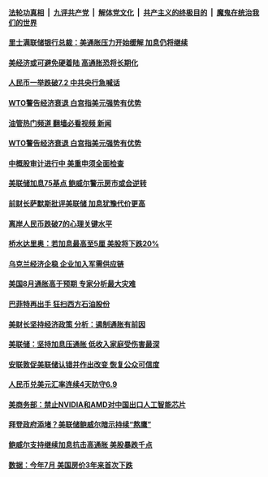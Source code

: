 ####  [法轮功真相](../../../../basic/blob/master/README.md?t=10030031) &nbsp;|&nbsp; [九评共产党](../../../../9ping.md/blob/master/README.md?t=10030031) &nbsp;|&nbsp; [解体党文化](../../../../jtdwh.md/blob/master/README.md?t=10030031)  &nbsp;|&nbsp; [共产主义的终极目的](../../../../gczydzjmd.md/blob/master/README.md?t=10030031) &nbsp;|&nbsp; [魔鬼在统治我们的世界](../../../../mgztzwmdsj.md/blob/master/README.md?t=10030031) 

#### [里士满联储银行总裁：美通胀压力开始缓解 加息仍将继续](../pages/soh7/658689.md?t=10030031) 
#### [美经济或可避免硬着陆 高通胀恐将长期化](../pages/soh7/658098.md?t=10030031) 
#### [人民币一举跌破7.2 中共央行急喊话](../pages/soh7/657993.md?t=10030031) 
#### [WTO警告经济衰退 白宫指美元强势有优势](../pages/soh7/657987.md?t=10030031) 
#### [油管热门频道 翻墙必看视频 新闻](http://209.250.226.216:81/youtube.html?10030031)
#### [WTO警告经济衰退 白宫指美元强势有优势](../pages/soh7/657987.md?t=10030031) 
#### [中概股审计进行中 美重申须全面检查](../pages/soh7/656622.md?t=10030031) 
#### [美联储加息75基点 鲍威尔警示房市或会逆转](../pages/soh7/656049.md?t=10030031) 
#### [前财长萨默斯批评美联储 加息犹豫代价更高](../pages/soh7/654803.md?t=10030031) 
#### [离岸人民币跌破7的心理关键水平 ](../pages/soh7/654344.md?t=10030031) 
#### [桥水达里奥：若加息最高至5厘 美股将下跌20%](../pages/soh7/654122.md?t=10030031) 
#### [乌克兰经济企稳 企业加入军需供应链](../pages/soh7/654023.md?t=10030031) 
#### [美国8月通胀高于预期 专家分析最大灾难](../pages/soh7/653738.md?t=10030031) 
#### [巴菲特再出手 狂扫西方石油股份](../pages/soh7/653426.md?t=10030031) 
#### [美财长坚持经济政策 分析：遏制通胀有前因](../pages/soh7/653420.md?t=10030031) 
#### [美联储：坚持加息压通胀 低收入家庭受伤害最深](../pages/soh7/652382.md?t=10030031) 
#### [安联敦促美联储认错并作出改变 恢复公众可信度](../pages/soh7/651044.md?t=10030031) 
#### [人民币兑美元汇率连续4天防守6.9](../pages/soh7/650927.md?t=10030031) 
#### [美商务部：禁止NVIDIA和AMD对中国出口人工智能芯片](../pages/soh7/650414.md?t=10030031) 
#### [拜登政府添堵？美联储鲍威尔暗示持续“熬鹰”](../pages/soh7/649244.md?t=10030031) 
#### [鲍威尔支持继续加息抗击高通胀 美股暴跌千点](../pages/soh7/649220.md?t=10030031) 
#### [数据：今年7月 美国房价3年来首次下跌](../pages/soh7/648473.md?t=10030031) 
<img src='http://gfw-breaker.win/goodnews/indexes/soh7.md' width='0px' height='0px'/>

